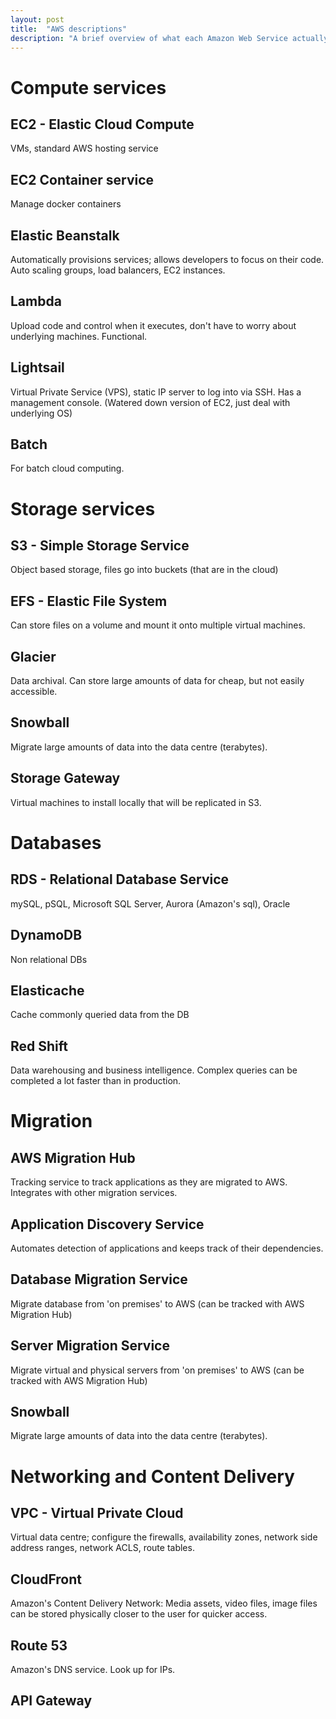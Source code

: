```yaml
---
layout: post
title:  "AWS descriptions"
description: "A brief overview of what each Amazon Web Service actually does."
---
```


# Compute services

## EC2 - Elastic Cloud Compute

VMs, standard AWS hosting service

## EC2 Container service

Manage docker containers

## Elastic Beanstalk

Automatically provisions services; allows developers to focus on their code. Auto scaling groups, load balancers, EC2 instances.

## Lambda

Upload code and control when it executes, don't have to worry about underlying machines. Functional.

## Lightsail

Virtual Private Service (VPS), static IP server to log into via SSH. Has a management console. (Watered down version of EC2, just deal with underlying OS)

## Batch

For batch cloud computing.

# Storage services

## S3 - Simple Storage Service

Object based storage, files go into buckets (that are in the cloud)

## EFS - Elastic File System

Can store files on a volume and mount it onto multiple virtual machines.

## Glacier

Data archival. Can store large amounts of data for cheap, but not easily accessible.

## Snowball

Migrate large amounts of data into the data centre (terabytes).

## Storage Gateway

Virtual machines to install locally that will be replicated in S3.

# Databases

## RDS - Relational Database Service

mySQL, pSQL, Microsoft SQL Server, Aurora (Amazon's sql), Oracle

## DynamoDB

Non relational DBs

## Elasticache

Cache commonly queried data from the DB

## Red Shift

Data warehousing and business intelligence. Complex queries can be completed a lot faster than in production.

# Migration

## AWS Migration Hub

Tracking service to track applications as they are migrated to AWS. Integrates with other migration services.

## Application Discovery Service

Automates detection of applications and keeps track of their dependencies.

## Database Migration Service

Migrate database from 'on premises' to AWS (can be tracked with AWS Migration Hub)

## Server Migration Service

Migrate virtual and physical servers from 'on premises' to AWS (can be tracked with AWS Migration Hub)

## Snowball

Migrate large amounts of data into the data centre (terabytes).

# Networking and Content Delivery

## VPC - Virtual Private Cloud

Virtual data centre; configure the firewalls, availability zones, network side address ranges, network ACLS, route tables.

## CloudFront

Amazon's Content Delivery Network: Media assets, video files, image files can be stored physically closer to the user for quicker access.

## Route 53

Amazon's DNS service. Look up for IPs.

## API Gateway

